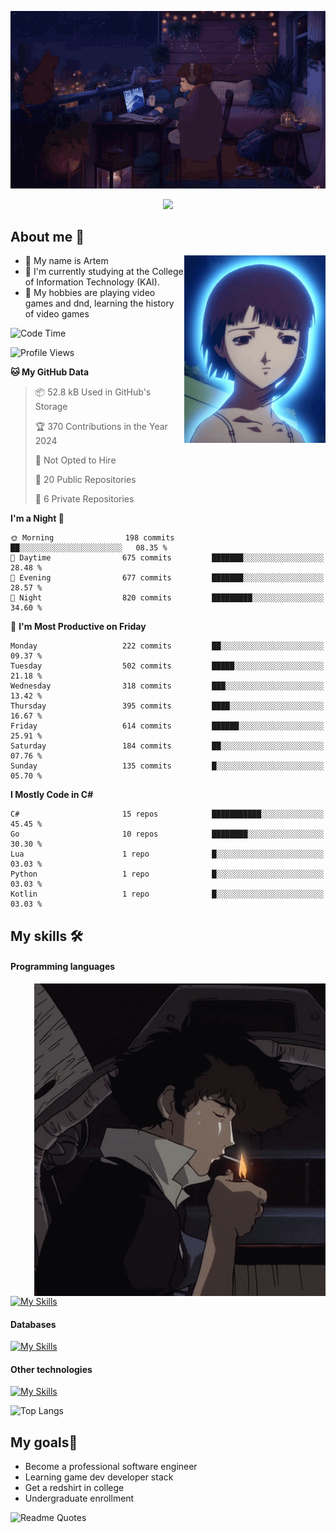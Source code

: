 <div align="center">
  <p>
    <img src="assets/lo-fi.gif">
  </p>
  <p>
    <img src="https://readme-typing-svg.herokuapp.com?color=%2336BCF7&lines=Welcome-to-my-profile&center=true&width=380&height=50&duration=4000&pause=1000">
  </p>
</div>

<div>
  <h2>About me 🚀</h2>
   <div align="center">
    <img src="assets/lain2.gif" align="right" height="300px">
  </div>
  <ul>
    <li>👨 My name is Artem</li>
    <li>🌱 I'm currently studying at the College of Information Technology (KAI).</li>
    <li>👾 My hobbies are playing video games and dnd, learning the history of video games </li>
  </ul>
</div>


<!--START_SECTION:waka-->
![Code Time](http://img.shields.io/badge/Code%20Time-192%20hrs%2030%20mins-blue)

![Profile Views](http://img.shields.io/badge/Profile%20Views-2-blue)

**🐱 My GitHub Data** 

> 📦 52.8 kB Used in GitHub's Storage 
 > 
> 🏆 370 Contributions in the Year 2024
 > 
> 🚫 Not Opted to Hire
 > 
> 📜 20 Public Repositories 
 > 
> 🔑 6 Private Repositories 
 > 
**I'm a Night 🦉** 

```text
🌞 Morning                198 commits         ██░░░░░░░░░░░░░░░░░░░░░░░   08.35 % 
🌆 Daytime                675 commits         ███████░░░░░░░░░░░░░░░░░░   28.48 % 
🌃 Evening                677 commits         ███████░░░░░░░░░░░░░░░░░░   28.57 % 
🌙 Night                  820 commits         █████████░░░░░░░░░░░░░░░░   34.60 % 
```
📅 **I'm Most Productive on Friday** 

```text
Monday                   222 commits         ██░░░░░░░░░░░░░░░░░░░░░░░   09.37 % 
Tuesday                  502 commits         █████░░░░░░░░░░░░░░░░░░░░   21.18 % 
Wednesday                318 commits         ███░░░░░░░░░░░░░░░░░░░░░░   13.42 % 
Thursday                 395 commits         ████░░░░░░░░░░░░░░░░░░░░░   16.67 % 
Friday                   614 commits         ██████░░░░░░░░░░░░░░░░░░░   25.91 % 
Saturday                 184 commits         ██░░░░░░░░░░░░░░░░░░░░░░░   07.76 % 
Sunday                   135 commits         █░░░░░░░░░░░░░░░░░░░░░░░░   05.70 % 
```


**I Mostly Code in C#** 

```text
C#                       15 repos            ███████████░░░░░░░░░░░░░░   45.45 % 
Go                       10 repos            ████████░░░░░░░░░░░░░░░░░   30.30 % 
Lua                      1 repo              █░░░░░░░░░░░░░░░░░░░░░░░░   03.03 % 
Python                   1 repo              █░░░░░░░░░░░░░░░░░░░░░░░░   03.03 % 
Kotlin                   1 repo              █░░░░░░░░░░░░░░░░░░░░░░░░   03.03 % 
```




<!--END_SECTION:waka-->

## My skills 🛠️
#### Programming languages
<div align="center">
  <img src="assets/bebop_smoke.gif" align="right" height="500px">
</div>


[![My Skills](https://skillicons.dev/icons?i=go,cs,python)](https://skillicons.dev)
#### Databases
[![My Skills](https://skillicons.dev/icons?i=mysql,mongodb,postgres)](https://skillicons.dev)
#### Other technologies
[![My Skills](https://skillicons.dev/icons?i=unity,docker,git,wasm,githubactions,kafka)](https://skillicons.dev)

![Top Langs](https://github-readme-stats.vercel.app/api/top-langs/?username=nifle3&layout=compact&theme=nord)


## My goals🚀
- Become a professional software engineer
- Learning game dev developer stack
- Get a redshirt in college
- Undergraduate enrollment

![Readme Quotes](https://quotes-github-readme.vercel.app/api?type=horizontal&theme=nord) 
